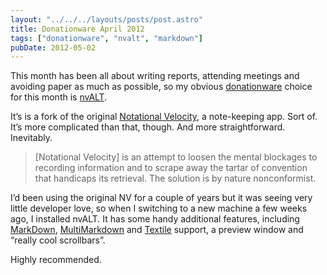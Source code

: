 ```yaml
---
layout: "../../../layouts/posts/post.astro"
title: Donationware April 2012
tags: ["donationware", "nvalt", "markdown"]
pubDate: 2012-05-02
---
```


This month has been all about writing reports, attending meetings and avoiding paper as much as possible, so my obvious [donationware](/notes/donationware/) choice for this month is [nvALT](http://brettterpstra.com/project/nvalt/).

It’s is a fork of the original [Notational Velocity](http://notational.net/), a note-keeping app. Sort of. It’s more complicated than that, though. And more straightforward. Inevitably.

> [Notational Velocity] is an attempt to loosen the mental blockages to recording information and to scrape away the tartar of convention that handicaps its retrieval. The solution is by nature nonconformist.

I’d been using the original NV for a couple of years but it was seeing very little developer love, so when I switching to a new machine a few weeks ago, I installed nvALT. It has some handy additional features, including [MarkDown](http://daringfireball.net/projects/markdown/), [MultiMarkdown](http://fletcherpenney.net/multimarkdown/) and [Textile](http://www.textism.com/tools/textile/) support, a preview window and “really cool scrollbars”.

Highly recommended.
